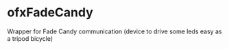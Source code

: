 ofxFadeCandy
============

Wrapper for Fade Candy communication (device to drive some leds easy as a tripod bicycle)
